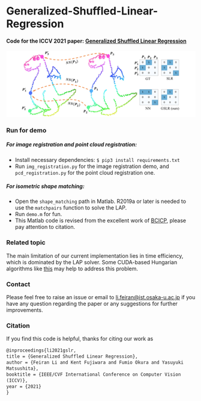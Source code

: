 # Generalized-Shuffled-Linear-Regression

#### Code for the ICCV 2021 paper: [Generalized Shuffled Linear Regression](https://drive.google.com/file/d/1Qu21VK5qhCW8WVjiRnnBjehrYVmQrDNh/view?usp=sharing)

![Teaser](teaser.png)



### Run for demo
##### For image registration and point cloud registration:
* Install necessary dependencies: ```$ pip3 install requirements.txt ```
* Run `img_registration.py` for the image registration demo, and `pcd_registration.py` for the point cloud registration one. 

##### For isometric shape matching:
* Open the `shape_matching` path in Matlab. R2019a or later is needed to use the `matchpairs` function to solve the LAP.
* Run `demo.m` for fun.
* This Matlab code is revised from the excellent work of [BCICP](https://github.com/llorz/SGA18_orientation_BCICP_code), please pay attention to citation.


### Related topic
The main limitation of our current implementation lies in time efficiency, which is dominated by the LAP solver. 
Some CUDA-based Hungarian algorithms like [this](https://github.com/rapidsai/cugraph) may help to address this problem. 



### Contact
Please feel free to raise an issue or email to [li.feiran@ist.osaka-u.ac.jp](li.feiran@ist.osaka-u.ac.jp) if you have any question regarding the paper or any suggestions for further improvements. 


### Citation
If you find this code is helpful, thanks for citing our work as
```
@inproceedings{li2021gslr,
title = {Generalized Shuffled Linear Regression},
author = {Feiran Li and Kent Fujiwara and Fumio Okura and Yasuyuki Matsushita},
booktitle = {IEEE/CVF International Conference on Computer Vision (ICCV)},
year = {2021}
}
